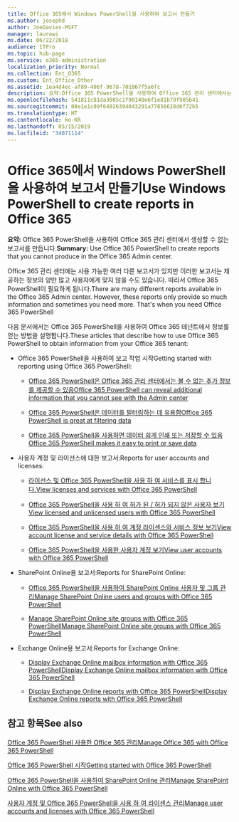 ```yaml
---
title: Office 365에서 Windows PowerShell을 사용하여 보고서 만들기
ms.author: josephd
author: JoeDavies-MSFT
manager: laurawi
ms.date: 06/22/2018
audience: ITPro
ms.topic: hub-page
ms.service: o365-administration
localization_priority: Normal
ms.collection: Ent_O365
ms.custom: Ent_Office_Other
ms.assetid: 1ea4d4ec-af89-496f-9678-701867f5a6fc
description: 요약:Office 365 PowerShell을 사용하여 Office 365 관리 센터에서는 생성할 수 없는 보고서를 만듭니다.
ms.openlocfilehash: 541811c81da3085c1f90140e6f1e81b79f985b41
ms.sourcegitcommit: 08e1e1c09f64926394043291a77856620d6f72b5
ms.translationtype: HT
ms.contentlocale: ko-KR
ms.lasthandoff: 05/15/2019
ms.locfileid: "34071114"
---
```

# <a name="use-windows-powershell-to-create-reports-in-office-365"></a><span data-ttu-id="0ba7b-103">Office 365에서 Windows PowerShell을 사용하여 보고서 만들기</span><span class="sxs-lookup"><span data-stu-id="0ba7b-103">Use Windows PowerShell to create reports in Office 365</span></span>

 <span data-ttu-id="0ba7b-104">**요약:** Office 365 PowerShell을 사용하여 Office 365 관리 센터에서 생성할 수 없는 보고서를 만듭니다.</span><span class="sxs-lookup"><span data-stu-id="0ba7b-104">**Summary:** Use Office 365 PowerShell to create reports that you cannot produce in the Office 365 Admin center.</span></span>
  
<span data-ttu-id="0ba7b-p101">Office 365 관리 센터에는 사용 가능한 여러 다른 보고서가 있지만 이러한 보고서는 제공하는 정보의 양만 많고 사용자에게 맞지 않을 수도 있습니다. 따라서 Office 365 PowerShell이 필요하게 됩니다.</span><span class="sxs-lookup"><span data-stu-id="0ba7b-p101">There are many different reports available in the Office 365 Admin center. However, these reports only provide so much information and sometimes you need more. That's when you need Office 365 PowerShell</span></span>
  
<span data-ttu-id="0ba7b-108">다음 문서에서는 Office 365 PowerShell을 사용하여 Office 365 테넌트에서 정보를 얻는 방법을 설명합니다.</span><span class="sxs-lookup"><span data-stu-id="0ba7b-108">These articles that describe how to use Office 365 PowerShell to obtain information from your Office 365 tenant:</span></span>
  
- <span data-ttu-id="0ba7b-109">Office 365 PowerShell을 사용하여 보고 작업 시작</span><span class="sxs-lookup"><span data-stu-id="0ba7b-109">Getting started with reporting using Office 365 PowerShell:</span></span>
    
  - [<span data-ttu-id="0ba7b-110">Office 365 PowerShell은 Office 365 관리 센터에서는 볼 수 없는 추가 정보를 제공할 수 있음</span><span class="sxs-lookup"><span data-stu-id="0ba7b-110">Office 365 PowerShell can reveal additional information that you cannot see with the Admin center</span></span>](https://technet.microsoft.com/library/dn568034.aspx#reveal)
    
  - [<span data-ttu-id="0ba7b-111">Office 365 PowerShell은 데이터를 필터링하는 데 유용함</span><span class="sxs-lookup"><span data-stu-id="0ba7b-111">Office 365 PowerShell is great at filtering data</span></span>](https://technet.microsoft.com/library/dn568034.aspx#filter)
    
  - [<span data-ttu-id="0ba7b-112">Office 365 PowerShell을 사용하면 데이터 쉽게 인쇄 또는 저장할 수 있음</span><span class="sxs-lookup"><span data-stu-id="0ba7b-112">Office 365 PowerShell makes it easy to print or save data</span></span>](https://technet.microsoft.com/library/dn568034.aspx#printsave)
    
- <span data-ttu-id="0ba7b-113">사용자 계정 및 라이선스에 대한 보고서:</span><span class="sxs-lookup"><span data-stu-id="0ba7b-113">Reports for user accounts and licenses:</span></span>
    
  - [<span data-ttu-id="0ba7b-114">라이선스 및 Office 365 PowerShell을 사용 하 여 서비스를 표시 합니다.</span><span class="sxs-lookup"><span data-stu-id="0ba7b-114">View licenses and services with Office 365 PowerShell</span></span>](view-licenses-and-services-with-office-365-powershell.md)
    
  - [<span data-ttu-id="0ba7b-115">Office 365 PowerShell을 사용 하 여 허가 된 / 허가 되지 않은 사용자 보기</span><span class="sxs-lookup"><span data-stu-id="0ba7b-115">View licensed and unlicensed users with Office 365 PowerShell</span></span>](view-licensed-and-unlicensed-users-with-office-365-powershell.md)
    
  - [<span data-ttu-id="0ba7b-116">Office 365 PowerShell을 사용 하 여 계정 라이센스와 서비스 정보 보기</span><span class="sxs-lookup"><span data-stu-id="0ba7b-116">View account license and service details with Office 365 PowerShell</span></span>](view-account-license-and-service-details-with-office-365-powershell.md)
    
  - [<span data-ttu-id="0ba7b-117">Office 365 PowerShell을 사용한 사용자 계정 보기</span><span class="sxs-lookup"><span data-stu-id="0ba7b-117">View user accounts with Office 365 PowerShell</span></span>](view-user-accounts-with-office-365-powershell.md)
    
- <span data-ttu-id="0ba7b-118">SharePoint Online용 보고서:</span><span class="sxs-lookup"><span data-stu-id="0ba7b-118">Reports for SharePoint Online:</span></span>
    
  - [<span data-ttu-id="0ba7b-119">Office 365 PowerShell을 사용하여 SharePoint Online 사용자 및 그룹 관리</span><span class="sxs-lookup"><span data-stu-id="0ba7b-119">Manage SharePoint Online users and groups with Office 365 PowerShell</span></span>](http://technet.microsoft.com/library/9680af2e-a965-4e62-92ee-da72105c7800.aspx)
    
  - [<span data-ttu-id="0ba7b-120">Manage SharePoint Online site groups with Office 365 PowerShell</span><span class="sxs-lookup"><span data-stu-id="0ba7b-120">Manage SharePoint Online site groups with Office 365 PowerShell</span></span>](http://technet.microsoft.com/library/122f4099-c78d-4cce-bab0-4343b04596ae.aspx)
    
- <span data-ttu-id="0ba7b-121">Exchange Online용 보고서:</span><span class="sxs-lookup"><span data-stu-id="0ba7b-121">Reports for Exchange Online:</span></span>
    
  - [<span data-ttu-id="0ba7b-122">Display Exchange Online mailbox information with Office 365 PowerShell</span><span class="sxs-lookup"><span data-stu-id="0ba7b-122">Display Exchange Online mailbox information with Office 365 PowerShell</span></span>](http://technet.microsoft.com/library/13843002-56ca-4b75-81c5-84386522b01b.aspx)
    
  - [<span data-ttu-id="0ba7b-123">Display Exchange Online reports with Office 365 PowerShell</span><span class="sxs-lookup"><span data-stu-id="0ba7b-123">Display Exchange Online reports with Office 365 PowerShell</span></span>](http://technet.microsoft.com/library/4873a063-9fc4-4ed9-826a-6e935fef61d4.aspx)
    
## <a name="see-also"></a><span data-ttu-id="0ba7b-124">참고 항목</span><span class="sxs-lookup"><span data-stu-id="0ba7b-124">See also</span></span>

#### 

[<span data-ttu-id="0ba7b-125">Office 365 PowerShell 사용한 Office 365 관리</span><span class="sxs-lookup"><span data-stu-id="0ba7b-125">Manage Office 365 with Office 365 PowerShell</span></span>](manage-office-365-with-office-365-powershell.md)
  
[<span data-ttu-id="0ba7b-126">Office 365 PowerShell 시작</span><span class="sxs-lookup"><span data-stu-id="0ba7b-126">Getting started with Office 365 PowerShell</span></span>](getting-started-with-office-365-powershell.md)
  
[<span data-ttu-id="0ba7b-127">Office 365 PowerShell을 사용하여 SharePoint Online 관리</span><span class="sxs-lookup"><span data-stu-id="0ba7b-127">Manage SharePoint Online with Office 365 PowerShell</span></span>](manage-sharepoint-online-with-office-365-powershell.md)
  
[<span data-ttu-id="0ba7b-128">사용자 계정 및 Office 365 PowerShell을 사용 하 여 라이센스 관리</span><span class="sxs-lookup"><span data-stu-id="0ba7b-128">Manage user accounts and licenses with Office 365 PowerShell</span></span>](manage-user-accounts-and-licenses-with-office-365-powershell.md)
  
